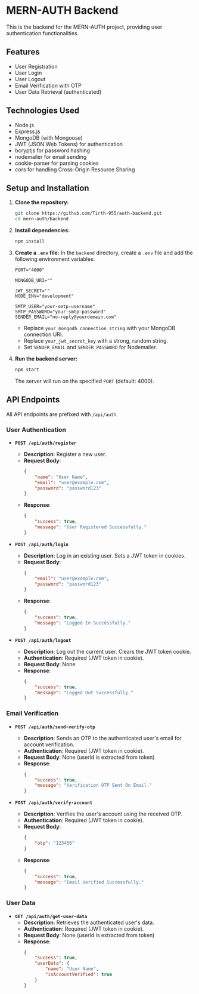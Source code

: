 # MERN-AUTH Backend

This is the backend for the MERN-AUTH project, providing user authentication functionalities.

## Features

- User Registration
- User Login
- User Logout
- Email Verification with OTP
- User Data Retrieval (authenticated)

## Technologies Used

- Node.js
- Express.js
- MongoDB (with Mongoose)
- JWT (JSON Web Tokens) for authentication
- bcryptjs for password hashing
- nodemailer for email sending
- cookie-parser for parsing cookies
- cors for handling Cross-Origin Resource Sharing

## Setup and Installation

1.  **Clone the repository:**
    ```bash
    git clone https://github.com/Tirth-955/auth-backend.git
    cd mern-auth/backend
    ```

2.  **Install dependencies:**
    ```bash
    npm install
    ```

3.  **Create a `.env` file:**
    In the `backend` directory, create a `.env` file and add the following environment variables:

    ```env
    PORT="4000"

    MONGODB_URI=""

    JWT_SECRET=""
    NODE_ENV="development"

    SMTP_USER="your-smtp-username"
    SMTP_PASSWORD="your-smtp-password"
    SENDER_EMAIL="no-reply@yourdomain.com"
    ```
    *   Replace `your_mongodb_connection_string` with your MongoDB connection URI.
    *   Replace `your_jwt_secret_key` with a strong, random string.
    *   Set `SENDER_EMAIL` and `SENDER_PASSWORD` for Nodemailer.

4.  **Run the backend server:**
    ```bash
    npm start
    ```
    The server will run on the specified `PORT` (default: 4000).

## API Endpoints

All API endpoints are prefixed with `/api/auth`.

### User Authentication

-   **`POST /api/auth/register`**
    *   **Description**: Register a new user.
    *   **Request Body**:
        ```json
        {
            "name": "User Name",
            "email": "user@example.com",
            "password": "password123"
        }
        ```
    *   **Response**:
        ```json
        {
            "success": true,
            "message": "User Registered Successfully."
        }
        ```

-   **`POST /api/auth/login`**
    *   **Description**: Log in an existing user. Sets a JWT token in cookies.
    *   **Request Body**:
        ```json
        {
            "email": "user@example.com",
            "password": "password123"
        }
        ```
    *   **Response**:
        ```json
        {
            "success": true,
            "message": "Logged In Successfully."
        }
        ```

-   **`POST /api/auth/logout`**
    *   **Description**: Log out the current user. Clears the JWT token cookie.
    *   **Authentication**: Required (JWT token in cookie).
    *   **Request Body**: None
    *   **Response**:
        ```json
        {
            "success": true,
            "message": "Logged Out Successfully."
        }
        ```

### Email Verification

-   **`POST /api/auth/send-verify-otp`**
    *   **Description**: Sends an OTP to the authenticated user's email for account verification.
    *   **Authentication**: Required (JWT token in cookie).
    *   **Request Body**: None (userId is extracted from token)
    *   **Response**:
        ```json
        {
            "success": true,
            "message": "Verification OTP Sent On Email."
        }
        ```

-   **`POST /api/auth/verify-account`**
    *   **Description**: Verifies the user's account using the received OTP.
    *   **Authentication**: Required (JWT token in cookie).
    *   **Request Body**:
        ```json
        {
            "otp": "123456"
        }
        ```
    *   **Response**:
        ```json
        {
            "success": true,
            "message": "Email Verified Successfully."
        }
        ```

### User Data

-   **`GET /api/auth/get-user-data`**
    *   **Description**: Retrieves the authenticated user's data.
    *   **Authentication**: Required (JWT token in cookie).
    *   **Request Body**: None (userId is extracted from token)
    *   **Response**:
        ```json
        {
            "success": true,
            "userData": {
                "name": "User Name",
                "isAccountVerified": true
            }
        }
        ``` 